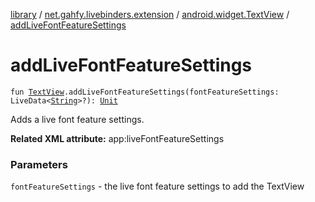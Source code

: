 [library](../../index.md) / [net.gahfy.livebinders.extension](../index.md) / [android.widget.TextView](index.md) / [addLiveFontFeatureSettings](./add-live-font-feature-settings.md)

# addLiveFontFeatureSettings

`fun `[`TextView`](https://developer.android.com/reference/android/widget/TextView.html)`.addLiveFontFeatureSettings(fontFeatureSettings: LiveData<`[`String`](https://kotlinlang.org/api/latest/jvm/stdlib/kotlin/-string/index.html)`>?): `[`Unit`](https://kotlinlang.org/api/latest/jvm/stdlib/kotlin/-unit/index.html)

Adds a live font feature settings.

**Related XML attribute:** app:liveFontFeatureSettings

### Parameters

`fontFeatureSettings` - the live font feature settings to add the TextView